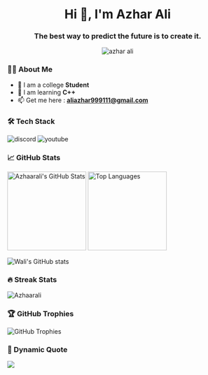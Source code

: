 <h1 align="center">Hi 👋, I'm Azhar Ali</h1>
<h3 align="center">The best way to predict the future is to create it.</h3>

<p align="center">
  <img src="https://komarev.com/ghpvc/?username=azharali&label=Profile%20views&color=0e75b6&style=flat" alt="azhar ali" />
</p>

<div align="center">

</div>

### 👨‍💻 About Me
- 🔭 I am a college **Student**
- 🌱 I am learning **C++**
- 📫 Get me here : **aliazhar999111@gmail.com**

### 🛠 Tech Stack
![discord](https://img.shields.io/badge/-discord-61DAFB?style=flat-square&logo=discord&logoColor=black)
![youtube](https://img.shields.io/badge/-youtube-232F3E?style=flat-square&logo=youtube)

### 📈 GitHub Stats
<div align="left">
  <img height="180em" src="https://github-readme-stats.vercel.app/api?username=Azhaarali&show_icons=true&theme=light&count_private=true" alt="Azhaarali's GitHub Stats" />
  <img height="180em" src="https://github-readme-stats.vercel.app/api/top-langs/?username=Azhaarali&theme=light&layout=compact" alt="Top Languages" />

  ![Wali's GitHub stats](https://github-readme-stats.vercel.app/api?username=Azhaarali&count_private=true&show_icons=true)

</div>

### 🔥 Streak Stats
<p align="left">
  <img src="https://github-readme-streak-stats.herokuapp.com/?user=Azhaarali" alt="Azhaarali" />
</p>

### 🏆 GitHub Trophies
<p align="left">
  <img src="https://github-profile-trophy.vercel.app/?username=Azhaarali&theme=onedark&row=2&column=3" alt="GitHub Trophies" />
</p>

### 🚀 Dynamic Quote
<div align="left">
  <img src="https://quotes-github-readme.vercel.app/api?type=horizontal&theme=light" />
</div>

<!-- Add links and images to your most impressive projects -->
